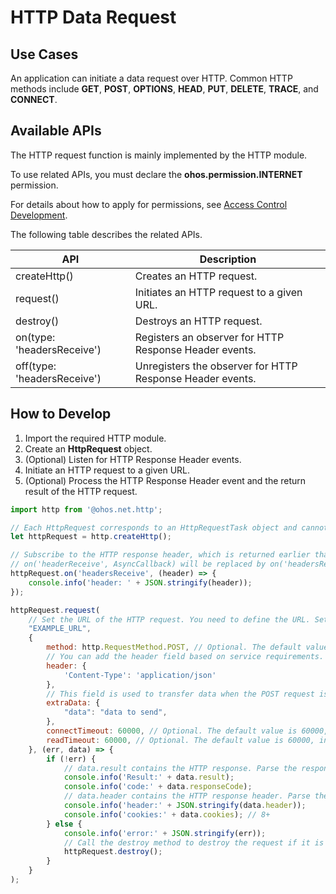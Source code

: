 # HTTP Data Request

## Use Cases

An application can initiate a data request over HTTP. Common HTTP methods include **GET**, **POST**, **OPTIONS**, **HEAD**, **PUT**, **DELETE**, **TRACE**, and **CONNECT**.

## Available APIs

The HTTP request function is mainly implemented by the HTTP module.

To use related APIs, you must declare the **ohos.permission.INTERNET** permission.

For details about how to apply for permissions, see [Access Control Development](../security/accesstoken-guidelines.md).

The following table describes the related APIs.

| API                                       | Description                                               |
| ----------------------------------------- | --------------------------------------------------------- |
| createHttp()                              | Creates an HTTP request.                                  |
| request()                                 | Initiates an HTTP request to a given URL.                 |
| destroy()                                 | Destroys an HTTP request.                                 |
| on(type: 'headersReceive')                | Registers an observer for HTTP Response Header events.    |
| off(type: 'headersReceive')               | Unregisters the observer for HTTP Response Header events. |

## How to Develop

1. Import the required HTTP module.
2. Create an **HttpRequest** object.
3. (Optional) Listen for HTTP Response Header events.
4. Initiate an HTTP request to a given URL.
5. (Optional) Process the HTTP Response Header event and the return result of the HTTP request.

```js
import http from '@ohos.net.http';

// Each HttpRequest corresponds to an HttpRequestTask object and cannot be reused.
let httpRequest = http.createHttp();

// Subscribe to the HTTP response header, which is returned earlier than HttpRequest. You can subscribe to HTTP Response Header events based on service requirements.
// on('headerReceive', AsyncCallback) will be replaced by on('headersReceive', Callback) in API version 8. 8+
httpRequest.on('headersReceive', (header) => {
    console.info('header: ' + JSON.stringify(header));
});

httpRequest.request(
    // Set the URL of the HTTP request. You need to define the URL. Set the parameters of the request in extraData.
    "EXAMPLE_URL",
    {
        method: http.RequestMethod.POST, // Optional. The default value is http.RequestMethod.GET.
        // You can add the header field based on service requirements.
        header: {
            'Content-Type': 'application/json'
        },
        // This field is used to transfer data when the POST request is used.
        extraData: {
            "data": "data to send",
        },
        connectTimeout: 60000, // Optional. The default value is 60000, in ms.
        readTimeout: 60000, // Optional. The default value is 60000, in ms.
    }, (err, data) => {
        if (!err) {
            // data.result contains the HTTP response. Parse the response based on service requirements.
            console.info('Result:' + data.result);
            console.info('code:' + data.responseCode);
            // data.header contains the HTTP response header. Parse the content based on service requirements.
            console.info('header:' + JSON.stringify(data.header));
            console.info('cookies:' + data.cookies); // 8+
        } else {
            console.info('error:' + JSON.stringify(err));
            // Call the destroy method to destroy the request if it is no longer needed.
            httpRequest.destroy();
        }
    }
);
```
